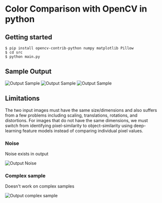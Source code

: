 # Color Comparison with OpenCV in python

## Getting started

```
$ pip install opencv-contrib-python numpy matplotlib Pillow
$ cd src
$ python main.py
```

## Sample Output
![Output Sample](https://i.ibb.co/kgb6J90/output-tshirt-sample-2.png)
![Output Sample](https://i.ibb.co/48fsp74/output-tshirt-sample-1.png)
![Output Sample](https://i.ibb.co/C8wBj1j/output-sample.png)

## Limitations

The two input images must have the same size/dimensions and also suffers from a few problems including scaling, translations, rotations, and distortions. For images that do not have the same dimensions, we must switch from identifying pixel-similarity to object-similarity using deep-learning feature models instead of comparing individual pixel values.

### Noise
Noise exists in output

![Output Noise](https://i.ibb.co/7KPFjmN/output-noise.png)

### Complex sample
Doesn't work on complex samples

![Output complex sample](https://i.ibb.co/stvwZ25/output-complex.png)